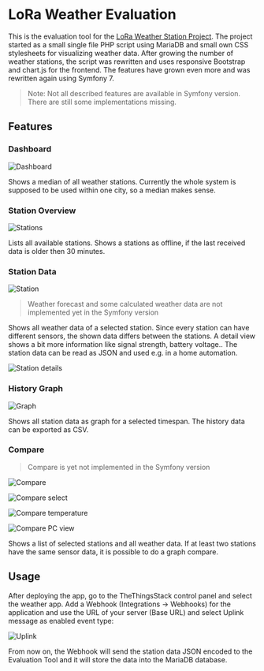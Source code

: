 # LoRa Weather Evaluation

This is the evaluation tool for the [LoRa Weather Station Project](https://github.com/3komma3volt/LoRaWeatherStation_Hardware).
The project started as a small single file PHP script using MariaDB and small own CSS stylesheets for visualizing weather data. After growing the number of weather stations, the script was rewritten and uses responsive Bootstrap and chart.js for the frontend. The features have grown even more and was rewritten again using Symfony 7.

> Note: Not all described features are available in Symfony version. There are still some implementations missing.


## Features

### Dashboard

![Dashboard](assets/documentation/dashboard.png)

Shows a median of all weather stations. Currently the whole system is supposed to be used within one city, so a median makes sense. 
 
### Station Overview

![Stations](assets/documentation/stations.png)

Lists all available stations. Shows a stations as offline, if the last received data is older then 30 minutes. 

### Station Data

![Station](assets/documentation/station.png)

> Weather forecast and some calculated weather data are not implemented yet in the Symfony version

Shows all weather data of a selected station. Since every station can have different sensors, the shown data differs between the stations. A detail view shows a bit more information like signal strength, battery voltage.. The station data can be read as JSON and used e.g. in a home automation.

![Station details](assets/documentation/details.png)
 
### History Graph

![Graph](assets/documentation/graph.png)

 Shows all station data as graph for a selected timespan. The history data can be exported as CSV. 

### Compare

> Compare is yet not implemented in the Symfony version

![Compare](assets/documentation/compare.png)

![Compare select](assets/documentation/compareselect.png)

![Compare temperature](assets/documentation/comparetemp.png)

![Compare PC view](assets/documentation/comparebig.png)

Shows a list of selected stations and all weather data. If at least two stations have the same sensor data, it is possible to do a graph compare. 

## Usage

  After deploying the app, go to the TheThingsStack control panel and select the weather app.
  Add a Webhook (Integrations -> Webhooks) for the application and use the URL of your server (Base URL) and select Uplink message as enabled event type:
  
![Uplink](assets/documentation/uplink.png.png)

From now on, the Webhook will send the station data JSON encoded to the Evaluation Tool and it will store the data into the MariaDB database.
